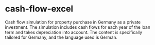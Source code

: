# cash-flow-excel
Cash flow simulation for property purchase in Germany as a private investment. The simulation includes cash flows for each year of the loan term and takes depreciation into account. The content is specifically tailored for Germany, and the language used is German.
